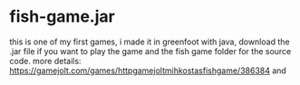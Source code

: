 # fish-game.jar
this is one of my first games, i made it in greenfoot with java, download the .jar file if you   want to play the game and the fish game folder for the source code.  more details: https://gamejolt.com/games/httpgamejoltmihkostasfishgame/386384  and
